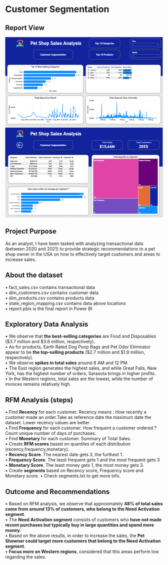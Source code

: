 <h1><strong>Customer Segmentation</strong></h1>

<h2>Report View</h2>

![alt text](report_1.PNG)
![alt text](report_2.PNG)


<h2><strong>Project Purpose</strong></h2>
As an analyst, I have been tasked with analyzing transactional data (between 2020 and 2021) to provide strategic recommendations to a pet shop owner in the USA on how to effectively target customers and areas to increase sales.

<h2><strong>About the dataset</strong></h2>
&#8226; fact_sales.csv contains transactional data <br>
&#8226; dim_customers.csv contains customer data <br>
&#8226; dim_products.csv contains products data <br>
&#8226; state_region_mapping.csv contains data above locations <br>
&#8226; report.pbix is the final report in Power BI

<h2><strong>Exploratory Data Analysis</strong></h2>
&#8226; We observe that <strong>the best-selling categories</strong> are Food and Disposables ($3.7 million and $3.6 million, respectively). <br>
&#8226; As for products, Earth Rated Dog Poop Bags and Pet Odor Eliminator appear to be <strong>the top-selling products</strong> ($2.7 million and $1.9 million, respectively). <br>
&#8226; We observe <strong>spikes in total sales</strong> around 8 AM and 12 PM. <br>
&#8226; The East region generates the highest sales, and while Great Falls, New York, has the highest number of orders, Sarasota brings in higher profits. <br>
&#8226; In the Western regions, total sales are the lowest, while the number of invoices remains relatively high. <br>

<h2> <strong>RFM Analysis (steps) </strong></h2>
&#8226; Find <strong>Recency</strong> for each customer. Recency means : How recently a customer made an order.Take as reference date the maximum date the dataset. Lower recency values are better <br>
&#8226; Find <strong>Frequency</strong> for each customer. How frequent a customer ordered ? Count unique number of days of purchases. <br>
&#8226; Find <strong>Monetary</strong> for each customer. Summary of Total Sales. <br>
&#8226; Create <strong>RFM scores</strong> based on quantiles of each distribution (recency,frequency,monetary). <br>
&#8226; <strong>Recency Score</strong>. The nearest date gets 3, the furthest 1. <br>
&#8226; <strong>Frequency Score</strong>. The least frequent gets 1 and the most frequent gets 3 <br>
&#8226; <strong>Monetary Score</strong>. The least money gets 1, the most money gets 3. <br>
&#8226; Create <strong>segments</strong> based on Recency score, Frequency score and Monetary score.
&#8226; Check segments.txt to get more info.

<h2>Outcome and Recommendations</h2>
&#8226; Based on RFM analysis, we observe that approximately <strong> 48% of total sales come from around 13% of customers, who belong to the Need Activation segment</strong>. <br>
&#8226; The <strong>Need Activation segment</strong> consists of customers who <strong>have not made recent purchases but typically buy in large quantities and spend more money</strong>. <br>
&#8226; Based on the above results, in order to increase the sales, the <strong>Pet Showner could target more customers that belong to the Need Activation segment</strong>. <br>
&#8226; <strong>Focus more on Western regions</strong>, considered that this areas perform low regarding the sales.





